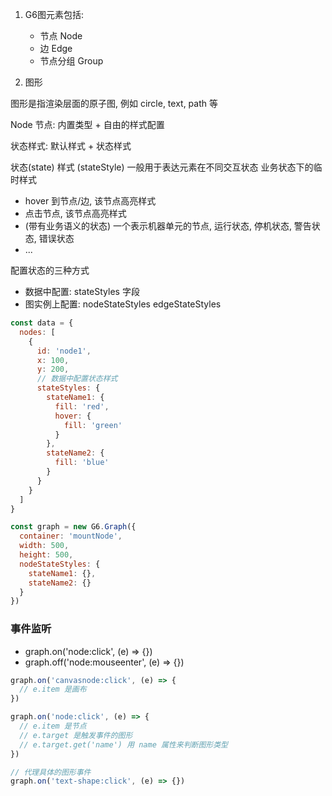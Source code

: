 1. G6图元素包括:
   - 节点 Node
   - 边 Edge
   - 节点分组 Group

2. 图形

图形是指渲染层面的原子图, 例如 circle, text, path 等

Node 节点: 内置类型 + 自由的样式配置

状态样式: 默认样式 + 状态样式

状态(state) 样式 (stateStyle) 一般用于表达元素在不同交互状态 业务状态下的临时样式
- hover 到节点/边, 该节点高亮样式
- 点击节点, 该节点高亮样式
- (带有业务语义的状态) 一个表示机器单元的节点, 运行状态, 停机状态, 警告状态, 错误状态
- ...

配置状态的三种方式

- 数据中配置: stateStyles 字段
- 图实例上配置: nodeStateStyles edgeStateStyles

```js
const data = {
  nodes: [
    {
      id: 'node1',
      x: 100,
      y: 200,
      // 数据中配置状态样式
      stateStyles: {
        stateName1: {
          fill: 'red',
          hover: {
            fill: 'green'
          }
        },
        stateName2: {
          fill: 'blue'
        }
      }
    }
  ]
}

const graph = new G6.Graph({
  container: 'mountNode',
  width: 500,
  height: 500,
  nodeStateStyles: {
    stateName1: {},
    stateName2: {}
  }
})
```


### 事件监听

- graph.on('node:click', (e) => {})
- graph.off('node:mouseenter', (e) => {})

```js
graph.on('canvasnode:click', (e) => {
  // e.item 是画布
})

graph.on('node:click', (e) => {
  // e.item 是节点
  // e.target 是触发事件的图形
  // e.target.get('name') 用 name 属性来判断图形类型
})

// 代理具体的图形事件
graph.on('text-shape:click', (e) => {})
```